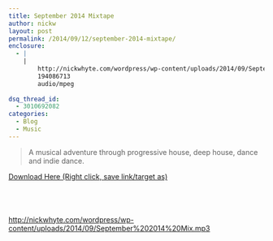 ```yaml
---
title: September 2014 Mixtape
author: nickw
layout: post
permalink: /2014/09/12/september-2014-mixtape/
enclosure:
  - |
    |
        http://nickwhyte.com/wordpress/wp-content/uploads/2014/09/September%202014%20Mix.mp3
        194086713
        audio/mpeg
        
dsq_thread_id:
  - 3010692082
categories:
  - Blog
  - Music
---
```

> A musical adventure through progressive house, deep house, dance and indie dance.

[Download Here (Right click, save link/target as)][1]<audio class="wp-audio-shortcode" id="audio-1501-6" preload="none" style="width: 100%; visibility: hidden;" controls="controls"><source type="audio/mpeg" src="http://nickwhyte.com/wordpress/wp-content/uploads/2014/09/September%202014%20Mix.mp3?_=6" />

<http://nickwhyte.com/wordpress/wp-content/uploads/2014/09/September%202014%20Mix.mp3></audio>

 [1]: http://nickwhyte.com/wordpress/wp-content/uploads/2014/09/September%202014%20Mix.mp3